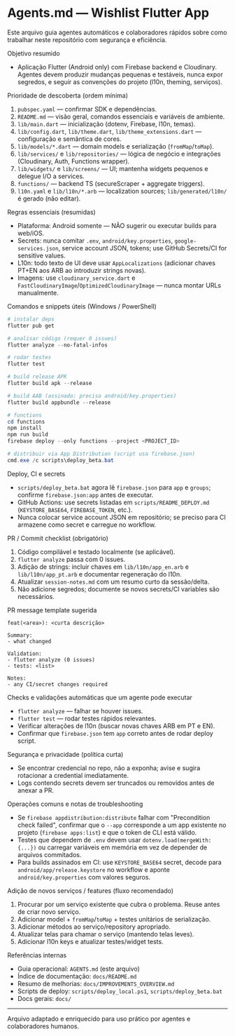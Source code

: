 # Agents.md — Wishlist Flutter App

Este arquivo guia agentes automáticos e colaboradores rápidos sobre como trabalhar neste repositório com segurança e eficiência.

Objetivo resumido
- Aplicação Flutter (Android only) com Firebase backend e Cloudinary. Agentes devem produzir mudanças pequenas e testáveis, nunca expor segredos, e seguir as convenções do projeto (l10n, theming, serviços).

Prioridade de descoberta (ordem mínima)
1. `pubspec.yaml` — confirmar SDK e dependências.
2. `README.md` — visão geral, comandos essenciais e variáveis de ambiente.
3. `lib/main.dart` — inicialização (dotenv, Firebase, l10n, temas).
4. `lib/config.dart`, `lib/theme.dart`, `lib/theme_extensions.dart` — configuração e semântica de cores.
5. `lib/models/*.dart` — domain models e serialização (`fromMap`/`toMap`).
6. `lib/services/` e `lib/repositories/` — lógica de negócio e integrações (Cloudinary, Auth, Functions wrapper).
7. `lib/widgets/` e `lib/screens/` — UI; mantenha widgets pequenos e delegue I/O a services.
8. `functions/` — backend TS (secureScraper + aggregate triggers).
9. `l10n.yaml` e `lib/l10n/*.arb` — localization sources; `lib/generated/l10n/` é gerado (não editar).

Regras essenciais (resumidas)
- Plataforma: Android somente — NÃO sugerir ou executar builds para web/iOS.
- Secrets: nunca comitar `.env`, `android/key.properties`, `google-services.json`, service account JSON, tokens; use GitHub Secrets/CI for sensitive values.
- L10n: todo texto de UI deve usar `AppLocalizations` (adicionar chaves PT+EN aos ARB ao introduzir strings novas).
- Imagens: use `cloudinary_service.dart` e `FastCloudinaryImage`/`OptimizedCloudinaryImage` — nunca montar URLs manualmente.

Comandos e snippets úteis (Windows / PowerShell)
```powershell
# instalar deps
flutter pub get

# analisar código (requer 0 issues)
flutter analyze --no-fatal-infos

# rodar testes
flutter test

# build release APK
flutter build apk --release

# build AAB (assinado: precisa android/key.properties)
flutter build appbundle --release

# functions
cd functions
npm install
npm run build
firebase deploy --only functions --project <PROJECT_ID>

# distribuir via App Distribution (script usa firebase.json)
cmd.exe /c scripts\deploy_beta.bat
```

Deploy, CI e secrets
- `scripts/deploy_beta.bat` agora lê `firebase.json` para `app` e `groups`; confirme `firebase.json:app` antes de executar.
- GitHub Actions: use secrets listadas em `scripts/README_DEPLOY.md` (`KEYSTORE_BASE64`, `FIREBASE_TOKEN`, etc.).
- Nunca colocar service account JSON em repositório; se preciso para CI armazene como secret e carregue no workflow.

PR / Commit checklist (obrigatório)
1. Código compilável e testado localmente (se aplicável).
2. `flutter analyze` passa com 0 issues.
3. Adição de strings: incluir chaves em `lib/l10n/app_en.arb` e `lib/l10n/app_pt.arb` e documentar regeneração do l10n.
4. Atualizar `session-notes.md` com um resumo curto da sessão/delta.
5. Não adicione segredos; documente se novos secrets/CI variables são necessários.

PR message template sugerida
```
feat(<area>): <curta descrição>

Summary:
- what changed

Validation:
- flutter analyze (0 issues)
- tests: <list>

Notes:
- any CI/secret changes required
```

Checks e validações automáticas que um agente pode executar
- `flutter analyze` — falhar se houver issues.
- `flutter test` — rodar testes rápidos relevantes.
- Verificar alterações de l10n (buscar novas chaves ARB em PT e EN).
- Confirmar que `firebase.json` tem `app` correto antes de rodar deploy script.

Segurança e privacidade (política curta)
- Se encontrar credencial no repo, não a exponha; avise e sugira rotacionar a credential imediatamente.
- Logs contendo secrets devem ser truncados ou removidos antes de anexar a PR.

Operações comuns e notas de troubleshooting
- Se `firebase appdistribution:distribute` falhar com "Precondition check failed", confirmar que o `--app` corresponde a um app existente no projeto (`firebase apps:list`) e que o token de CLI está válido.
- Testes que dependem de `.env` devem usar `dotenv.load(mergeWith:{...})` ou carregar variáveis em memória em vez de depender de arquivos commitados.
- Para builds assinados em CI: use `KEYSTORE_BASE64` secret, decode para `android/app/release.keystore` no workflow e aponte `android/key.properties` com valores seguros.

Adição de novos serviços / features (fluxo recomendado)
1. Procurar por um serviço existente que cubra o problema. Reuse antes de criar novo serviço.
2. Adicionar model + `fromMap`/`toMap` + testes unitários de serialização.
3. Adicionar métodos ao serviço/repository apropriado.
4. Atualizar telas para chamar o serviço (mantendo telas leves).
5. Adicionar l10n keys e atualizar testes/widget tests.

Referências internas
- Guia operacional: `AGENTS.md` (este arquivo)
- Índice de documentação: `docs/README.md`
- Resumo de melhorias: `docs/IMPROVEMENTS_OVERVIEW.md`
- Scripts de deploy: `scripts/deploy_local.ps1`, `scripts/deploy_beta.bat`
- Docs gerais: `docs/`

----
Arquivo adaptado e enriquecido para uso prático por agentes e colaboradores humanos.
